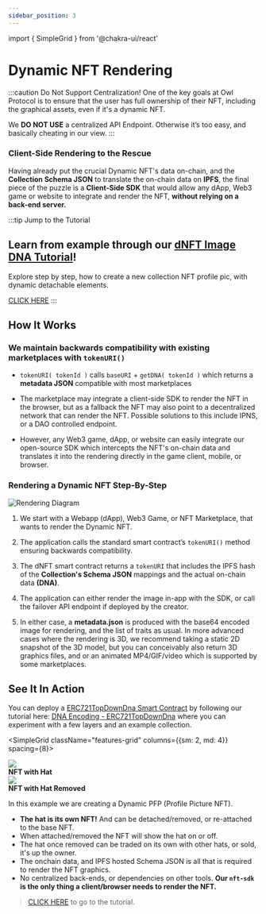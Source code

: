 ```yaml
---
sidebar_position: 3
---
```


import { SimpleGrid } from '@chakra-ui/react'

# Dynamic NFT Rendering

:::caution Do Not Support Centralization!
One of the key goals at Owl Protocol is to ensure that the user has full ownership of their NFT, including the graphical
assets, even if it's a dynamic NFT.

We **DO NOT USE** a centralized API Endpoint. Otherwise it’s too easy, and basically cheating in our view.
:::

### Client-Side Rendering to the Rescue

Having already put the crucial Dynamic NFT's data on-chain, and the **Collection Schema JSON** to translate the on-chain
data on **IPFS**, the final piece of the puzzle is a **Client-Side SDK** that would allow any dApp, Web3 game or website
to integrate and render the NFT, **without relying on a back-end server.**

:::tip Jump to the Tutorial
## Learn from example through our [dNFT Image DNA Tutorial](/contracts/tutorial-topdowndna)!

Explore step by step, how to create a new collection NFT profile pic, with dynamic detachable elements.

[CLICK HERE](/contracts/tutorial-topdowndna)
:::

## How It Works

### We maintain backwards compatibility with existing marketplaces with `tokenURI()`

- `tokenURI( tokenId )` calls `baseURI` + `getDNA( tokenId )` which returns a **metadata JSON** compatible with most marketplaces

- The marketplace may integrate a client-side SDK to render the NFT in the browser, but as a fallback the NFT may also point
    to a decentralized network that can render the NFT. Possible solutions to this include IPNS, or a DAO controlled endpoint.

- However, any Web3 game, dApp, or website can easily integrate our open-source SDK which intercepts the NFT's on-chain
    data and translates it into the rendering directly in the game client, mobile, or browser.

### Rendering a Dynamic NFT Step-By-Step

![Rendering Diagram](/img/rendering-swimlanes.jpg)

1. We start with a Webapp (dApp), Web3 Game, or NFT Marketplace, that wants to render the Dynamic NFT.

2. The application calls the standard smart contract’s `tokenURI()` method ensuring backwards compatibility.

3. The dNFT smart contract returns a `tokenURI` that includes the IPFS hash of the **Collection's Schema JSON** mappings and the actual on-chain data **(DNA)**.

4. The application can either render the image in-app with the SDK, or call the failover API endpoint if deployed by the creator.

5. In either case, a **metadata.json** is produced with the base64 encoded image for rendering, and the list of traits as usual.
    In more advanced cases where the rendering is 3D, we recommend taking a static 2D snapshot of the 3D model, but you can
    conceivably also return 3D graphics files, and or an animated MP4/GIF/video which is supported by some marketplaces.

## See It In Action

You can deploy a [ERC721TopDownDna Smart Contract](https://github.com/owlprotocol/owlprotocol/blob/main/packages/contracts/contracts/assets/ERC721/ERC721TopDownDna.sol) by
following our tutorial here: [DNA Encoding - ERC721TopDownDna](/contracts/tutorial-topdowndna) where you can experiment with a few layers
and an example collection.

<SimpleGrid className="features-grid" columns={{sm: 2, md: 4}} spacing={8}>
    <Box>
    <div>
    <img src="/img/tutorial/attached.png"/>
    <br/>
    <strong>NFT with Hat</strong>
    </div>
    </Box>
    <Box>
    <div>
    <img src="/img/tutorial/detached.png"/>
    <br/>
    <strong>NFT with Hat Removed</strong>
    </div>
    </Box>
</SimpleGrid>

In this example we are creating a Dynamic PFP (Profile Picture NFT).

- **The hat is its own NFT!** And can be detached/removed, or re-attached to the base NFT.
- When attached/removed the NFT will show the hat on or off.
- The hat once removed can be traded on its own with other hats, or sold, it's up the owner.
- The onchain data, and IPFS hosted Schema JSON is all that is required to render the NFT graphics.
- No centralized back-ends, or dependencies on other tools. **Our `nft-sdk` is the only thing a client/browser needs to render the NFT.**

> [CLICK HERE](/contracts/tutorial-topdowndna) to go to the tutorial.
